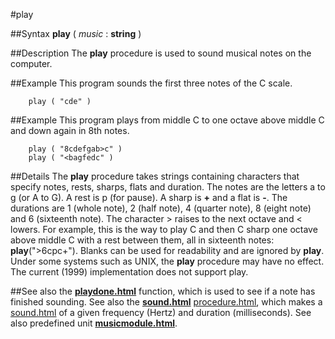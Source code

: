 
#play

##Syntax
**play** ( _music_ : **string** )



##Description
The **play** procedure is used to sound musical notes on the computer.



##Example
This program sounds the first three notes of the C scale.


        play ( "cde" )
##Example
This program plays from middle C to one octave above middle C and down again in 8th notes.


        play ( "8cdefgab>c" )
        play ( "<bagfedc" )
##Details
The **play** procedure takes strings containing characters that specify notes, rests, sharps, flats and  duration. The notes are the letters a to g (or A to G). A rest is p (for pause). A sharp is **+** and a flat is **-**. The durations are 1 (whole note), 2 (half note), 4 (quarter note), 8 (eight note) and 6 (sixteenth note). The character > raises to the next octave and < lowers. For example, this is the way to play C and then C sharp one octave above middle C with a rest between them, all in sixteenth notes:  **play**(">6cpc+"). Blanks can be used for readability and are ignored by **play**.
Under some systems such as UNIX, the **play** procedure may have no effect.
The current (1999) implementation does not support play.



##See also
the **[playdone.html](playdone)** function, which is used to see if a note has finished sounding. See also the **[sound.html](sound)** [procedure.html](procedure), which makes a [sound.html](sound) of a given frequency (Hertz) and duration (milliseconds).
See also predefined unit **[musicmodule.html](Music)**.



